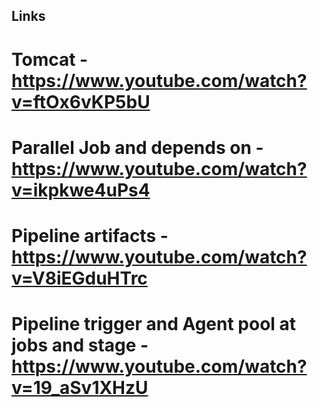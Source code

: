 ## Links

# Tomcat - https://www.youtube.com/watch?v=ftOx6vKP5bU
# Parallel Job and depends on - https://www.youtube.com/watch?v=ikpkwe4uPs4
# Pipeline artifacts - https://www.youtube.com/watch?v=V8iEGduHTrc
# Pipeline trigger and Agent pool at jobs and stage - https://www.youtube.com/watch?v=19_aSv1XHzU
